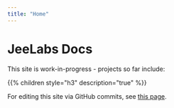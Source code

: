 ```yaml
---
title: "Home"
---
```


# JeeLabs Docs

This site is work-in-progress - projects so far include:

{{% children style="h3" description="true" %}}

For editing this site via GitHub commits, see [this page](editing).
